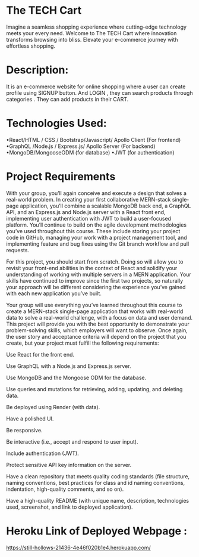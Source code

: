 # The TECH Cart
Imagine a seamless shopping experience where cutting-edge technology meets your every need. Welcome to The TECH Cart where innovation transforms browsing into bliss. Elevate your e-commerce journey with effortless shopping.
# Description:
It is an e-commerce website for online shopping where a user can create profile using SIGNUP button. And  LOGIN , they can search products through categories . They can add products in their CART.

# Technologies Used:
•React/HTML / CSS / Bootstrap/Javascript/ Apollo Client (For frontend)
•GraphQL /Node.js / Express.js/ Apollo Server (For backend)
•MongoDB/MongooseODM (for database)
•JWT (for authentication)

# Project Requirements
With your group, you’ll again conceive and execute a design that solves a real-world problem. In creating your first collaborative MERN-stack single-page application, you’ll combine a scalable MongoDB back end, a GraphQL API, and an Express.js and Node.js server with a React front end, implementing user authentication with JWT to build a user-focused platform. You’ll continue to build on the agile development methodologies you’ve used throughout this course. These include storing your project code in GitHub, managing your work with a project management tool, and implementing feature and bug fixes using the Git branch workflow and pull requests.

For this project, you should start from scratch. Doing so will allow you to revisit your front-end abilities in the context of React and solidify your understanding of working with multiple servers in a MERN application. Your skills have continued to improve since the first two projects, so naturally your approach will be different considering the experience you’ve gained with each new application you’ve built.

Your group will use everything you’ve learned throughout this course to create a MERN-stack single-page application that works with real-world data to solve a real-world challenge, with a focus on data and user demand. This project will provide you with the best opportunity to demonstrate your problem-solving skills, which employers will want to observe. Once again, the user story and acceptance criteria will depend on the project that you create, but your project must fulfill the following requirements:

Use React for the front end.

Use GraphQL with a Node.js and Express.js server.

Use MongoDB and the Mongoose ODM for the database.

Use queries and mutations for retrieving, adding, updating, and deleting data.

Be deployed using Render (with data).

Have a polished UI.

Be responsive.

Be interactive (i.e., accept and respond to user input).

Include authentication (JWT).

Protect sensitive API key information on the server.

Have a clean repository that meets quality coding standards (file structure, naming conventions, best practices for class and id naming conventions, indentation, high-quality comments, and so on).

Have a high-quality README (with unique name, description, technologies used, screenshot, and link to deployed application).
# Heroku Link of Deployed Webpage :
https://still-hollows-21436-4e46f020b1e4.herokuapp.com/
